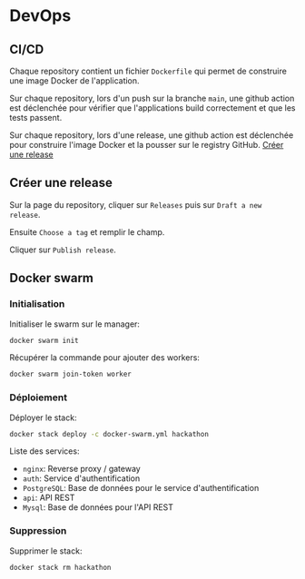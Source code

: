 # DevOps

## CI/CD

Chaque repository contient un fichier `Dockerfile` qui permet de construire une image Docker de l'application.

Sur chaque repository, lors d'un push sur la branche `main`, une github action est déclenchée pour vérifier que l'applications build correctement et que les tests passent.

Sur chaque repository, lors d'une release, une github action est déclenchée pour construire l'image Docker et la pousser sur le registry GitHub. [Créer une release](#creer-une-release)

## Créer une release

Sur la page du repository, cliquer sur `Releases` puis sur `Draft a new release`.

Ensuite `Choose a tag` et remplir le champ.

Cliquer sur `Publish release`.

## Docker swarm

### Initialisation

Initialiser le swarm sur le manager:

```bash
docker swarm init
```

Récupérer la commande pour ajouter des workers:

```bash
docker swarm join-token worker
```

### Déploiement

Déployer le stack:

```bash
docker stack deploy -c docker-swarm.yml hackathon
```

Liste des services:

-   `nginx`: Reverse proxy / gateway
-   `auth`: Service d'authentification
-   `PostgreSQL`: Base de données pour le service d'authentification
-   `api`: API REST
-   `Mysql`: Base de données pour l'API REST

### Suppression

Supprimer le stack:

```bash
docker stack rm hackathon
```
